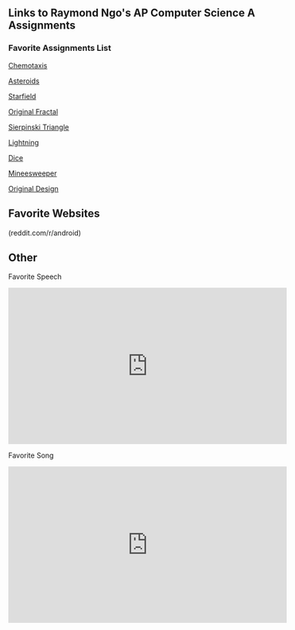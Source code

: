 ## Links to Raymond Ngo's AP Computer Science A Assignments

### Favorite Assignments List

[Chemotaxis](https://ngoraymond.github.io/Chemotaxis/)

[Asteroids](https://ngoraymond.github.io/AsteroidsGame/)

[Starfield](https://ngoraymond.github.io/Starfield/)

[Original Fractal](https://ngoraymond.github.io/OriginalFractal/)

[Sierpinski Triangle](https://ngoraymond.github.io/SierpinskiTriangle/)

[Lightning](https://ngoraymond.github.io/Lightning/)

[Dice](https://ngoraymond.github.io/Dice/)

[Mineesweeper](https://ngoraymond.github.io/Minesweeper/)

[Original Design](https://ngoraymond.github.io/OriginalDesign/)

## Favorite Websites

(reddit.com/r/android)

## Other

Favorite Speech

<iframe width="560" height="315" src="https://www.youtube.com/embed/PEC1C4p0k3E" frameborder="0" gesture="media" allow="encrypted-media" allowfullscreen></iframe>

Favorite Song

<iframe width="560" height="315" src="https://www.youtube.com/embed/dQw4w9WgXcQ" frameborder="0" gesture="media" allow="encrypted-media" allowfullscreen></iframe>

